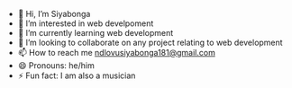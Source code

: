 - 👋 Hi, I’m Siyabonga
- 👀 I’m interested in web develpoment
- 🌱 I’m currently learning web development
- 💞️ I’m looking to collaborate on any project relating to web development
- 📫 How to reach me ndlovusiyabonga181@gmail.com
- 😄 Pronouns: he/him
- ⚡ Fun fact: I am also a musician

<!---
Cyab1/Cyab1 is a ✨ special ✨ repository because its `README.md` (this file) appears on your GitHub profile.
You can click the Preview link to take a look at your changes.
--->
